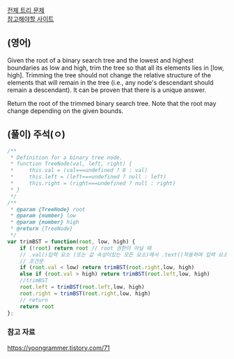 <a href="https://leetcode.com/tag/tree/">전체 트리 문제 </a>  
<a href="https://leetcode.com/problems/trim-a-binary-search-tree/submissions/">참고해야할 사이트</a>   

## (영어)
Given the root of a binary search tree and the lowest and highest boundaries as low and high, trim the tree so that all its elements lies in [low, high]. Trimming the tree should not change the relative structure of the elements that will remain in the tree (i.e., any node's descendant should remain a descendant). It can be proven that there is a unique answer.

Return the root of the trimmed binary search tree. Note that the root may change depending on the given bounds.

## (풀이) 주석(ㅇ)
```js
/**
 * Definition for a binary tree node.
 * function TreeNode(val, left, right) {
 *     this.val = (val===undefined ? 0 : val)
 *     this.left = (left===undefined ? null : left)
 *     this.right = (right===undefined ? null : right)
 * }
 */
/**
 * @param {TreeNode} root
 * @param {number} low
 * @param {number} high
 * @return {TreeNode}
 */
var trimBST = function(root, low, high) {
    if (!root) return root // root 권한이 아닐 때
    // .val()입력 요소 (또는 값 속성이있는 모든 요소)에서 .text()작동하며 입력 요소에서는 작동하지 않습니다. .val()유형에 관계없이 입력 요소의 값을 가져옵니다. .text()일치하는 모든 요소의 innerText (HTML이 아님)를 가져옵니다.
    // 조건문
    if (root.val < low) return trimBST(root.right,low, high)
    else if (root.val > high) return trimBST(root.left,low, high)
    //trimBST
    root.left = trimBST(root.left,low, high) 
    root.right = trimBST(root.right,low, high)
    // return
    return root
};
```

### 참고 자료
https://yoongrammer.tistory.com/71

